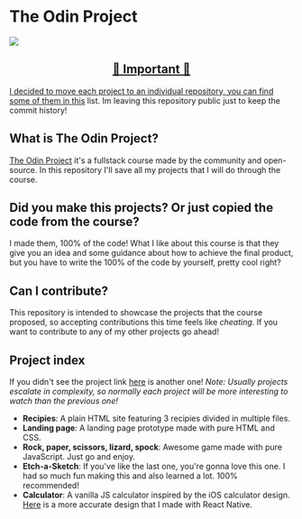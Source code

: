 # The Odin Project

<img align="center">![](https://www.theodinproject.com/assets/og-logo-022832d4cefeec1d5266237be260192f5980f9bcbf1c9ca151b358f0ce1fd2df.png)</img>


<h2 align="center"><a href="link not done</a></h2>

***
## 🛑 Important 🛑
I decided to move each project to an individual repository, you can find some of them in [this](https://github.com/stars/alesbe/lists/cool-js-proyects) list. Im leaving this repository public just to keep the commit history!

## What is The Odin Project?
[The Odin Project](https://www.theodinproject.com/) it's a fullstack course made by the community and open-source. In this repository I'll save all my projects that I will do through the course.

## Did you make this projects? Or just copied the code from the course?
I made them, 100% of the code! What I like about this course is that they give you an idea and some guidance about how to achieve the final product, but you have to write the 100% of the code by yourself, pretty cool right?

## Can I contribute?
This repository is intended to showcase the projects that the course proposed, so accepting contributions this time feels like *cheating*. If you want to contribute to any of my other projects go ahead!

## Project index
If you didn't see the project link [here](https://alesbe.github.io/the-odin-project/) is another one!
*Note: Usually projects escalate in complexity, so normally each project will be more interesting to watch than the previous one!*

- **Recipies**: A plain HTML site featuring 3 recipies divided in multiple files.
- **Landing page**: A landing page prototype made with pure HTML and CSS.
- **Rock, paper, scissors, lizard, spock**: Awesome game made with pure JavaScript. Just go and enjoy.
- **Etch-a-Sketch**: If you've like the last one, you're gonna love this one. I had so much fun making this and also learned a lot. 100% recommended!
- **Calculator**: A vanilla JS calculator inspired by the iOS calculator design. [Here](https://github.com/alesbe/react-native-ios-calculator) is a more accurate design that I made with React Native.
